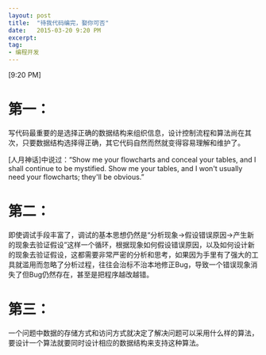 ```yaml
---
layout: post
title:  "待我代码编完，娶你可否"
date:   2015-03-20 9:20 PM
excerpt:
tag:
- 编程开发
---
```



[9:20 PM]

# 第一：
写代码最重要的是选择正确的数据结构来组织信息，设计控制流程和算法尚在其次，只要数据结构选择得正确，其它代码自然而然就变得容易理解和维护了。

[人月神话]中说过：“Show me your flowcharts and conceal your tables, and I shall continue to be mystified. Show me your tables, and I won't usually need your flowcharts; they'll be obvious.”

# 第二：
即使调试手段丰富了，调试的基本思想仍然是“分析现象->假设错误原因->产生新的现象去验证假设”这样一个循环，根据现象如何假设错误原因，以及如何设计新的现象去验证假设，这都需要非常严密的分析和思考，如果因为手里有了强大的工具就滥用而忽略了分析过程，往往会治标不治本地修正Bug，导致一个错误现象消失了但Bug仍然存在，甚至是把程序越改越错。

# 第三：
一个问题中数据的存储方式和访问方式就决定了解决问题可以采用什么样的算法，要设计一个算法就要同时设计相应的数据结构来支持这种算法。
